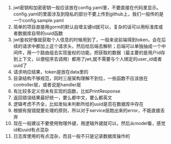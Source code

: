 1. jwt密钥和加密密钥一般应该放在config.yaml里，不要直接在代码里显示。config.yaml的里面涉及到隐私的部分不要上传到github上，我们一般传的是一个config.sample.yaml
2. 简单的项目直接用gorm的默认自增主键id就可以，复杂的话可以用标准库或者数据库自带的uuid函数
3. jwt鉴权好像就获取个人信息的时候用到了，一般来说前端得到token，会在后续的请求中都加上这个请求头，然后给后端去解析；后端可以单独抽成一个中间件，用一个路由组去实现鉴权的功能，把获取的数据（最主要的是用户id存到上下文，以便程序去调用）都用了jwt,就不需要与个人绑定的user_id或者uuid了
4. 请求响应结果，token是放在data里的
5. 目录结构不够规范，同时三层架构理解不到位，一些函数不应该放在controller层，或者说是handler层
6. 有比较多定义但未有实现的函数，比如PrintResponse
7. 返回错误结果最好统一，要么都中文，要么都英文
8. 逻辑考虑不齐全，比如发帖未判断所给的uuid是否在数据库中存在
9. 根据有报错就要处理的原则，所以对于service层跑出来的error，不能直接丢弃
10. 现在一般建议不要使用物理外键，用逻辑外键就可以，然后从model看，感觉id和uuid有点混杂
11. 日志库使用的有点混杂，而且一般不只是记录数据库操作的